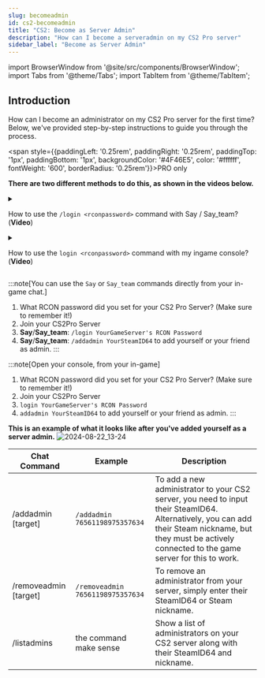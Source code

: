 ```yaml
---
slug: becomeadmin
id: cs2-becomeadmin
title: "CS2: Become as Server Admin"
description: "How can I become a serveradmin on my CS2 Pro server"
sidebar_label: "Become as Server Admin"
---
```


import BrowserWindow from '@site/src/components/BrowserWindow';
import Tabs from '@theme/Tabs';
import TabItem from '@theme/TabItem';

## Introduction
How can I become an administrator on my CS2 Pro server for the first time? Below, we've provided step-by-step instructions to guide you through the process.

<span style={{paddingLeft: '0.25rem', paddingRight: '0.25rem', paddingTop: '1px', paddingBottom: '1px', backgroundColor: '#4F46E5', color: '#ffffff', fontWeight: '600', borderRadius: '0.25rem'}}>PRO only</span>

**There are two different methods to do this, as shown in the videos below.**
<details style={{
  '--docusaurus-details-summary-arrow-size': '0',
  '--docusaurus-details-summary-arrow': 'none',
  position: 'relative',
  border: '1px solid #3d3d40',
  borderRadius: '8px',
  backgroundColor: '#1c1c1e',
  cursor: 'pointer',
  overflow: 'hidden',
}}>
<summary style={{
    fontWeight: 'bold',
    color: '#00ff88',
    display: 'flex',
    alignItems: 'center',
    padding: '0.5rem',
}}>

How to use the `/login <rconpassword>` command with Say / Say_team? (**Video**)
</summary>
<video playsinline autoPlay muted width="100%">
  <source src="https://dl.fsho.st/videos/cs2-admin-login2.mp4"/>
</video>
</details>

<details style={{
  '--docusaurus-details-summary-arrow-size': '0',
  '--docusaurus-details-summary-arrow': 'none',
  position: 'relative',
  border: '1px solid #3d3d40',
  borderRadius: '8px',
  backgroundColor: '#1c1c1e',
  cursor: 'pointer',
  overflow: 'hidden',
}}>
<summary style={{
    fontWeight: 'bold',
    color: '#00ff88',
    display: 'flex',
    alignItems: 'center',
    padding: '0.5rem',
}}>

How to use the `login <rconpassword>` command with my ingame console? (**Video**)
</summary>

<video playsinline autoPlay muted width="100%">
  <source src="https://dl.fsho.st/videos/cs2-admin-console-login.mp4" type="video/mp4"/>
</video>
</details>

:::note[You can use the `Say` or `Say_team` commands directly from your in-game chat.]
1. What RCON password did you set for your CS2 Pro Server? (Make sure to remember it!)
2. Join your CS2Pro Server
3. **Say**/**Say_team**: `/login YourGameServer's RCON Password`
4. **Say**/**Say_team**: `/addadmin YourSteamID64` to add yourself or your friend as admin.
:::

:::note[Open your console, from your in-game]
1. What RCON password did you set for your CS2 Pro Server? (Make sure to remember it!)
2. Join your CS2Pro Server
3. `login YourGameServer's RCON Password` 
4. `addadmin YourSteamID64` to add yourself or your friend as admin.
:::

**This is an example of what it looks like after you've added yourself as a server admin.**
![2024-08-22_13-24](https://github.com/user-attachments/assets/74a456ce-627a-4508-ab33-c827415b6593)


| Chat Command      | Example                             | Description                                                                                     |
|-------------------|-------------------------------------|-------------------------------------------------------------------------------------------------|
| /addadmin [target] | `/addadmin 76561198975357634`       | To add a new administrator to your CS2 server, you need to input their SteamID64. Alternatively, you can add their Steam nickname, but they must be actively connected to the game server for this to work. |
| /removeadmin [target] | `/removeadmin 76561198975357634` | To remove an administrator from your server, simply enter their SteamID64 or Steam nickname.    |
| /listadmins       | the command make sense             | Show a list of administrators on your CS2 server along with their SteamID64 and nickname.      |
